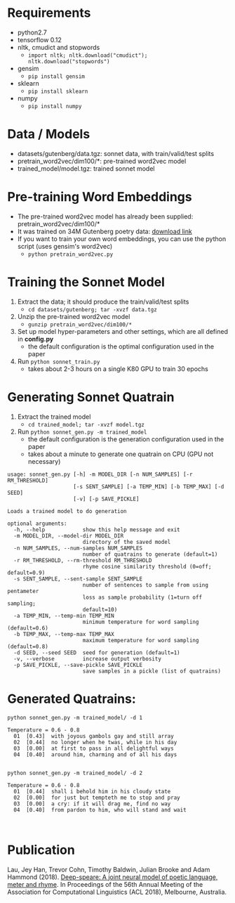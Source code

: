 # Requirements
- python2.7
- tensorflow 0.12
- nltk, cmudict and stopwords
   - `import nltk; nltk.download("cmudict"); nltk.download("stopwords")`
- gensim
   - `pip install gensim`
- sklearn
   - `pip install sklearn`
- numpy
   - `pip install numpy`

# Data / Models

- datasets/gutenberg/data.tgz: sonnet data, with train/valid/test splits
- pretrain_word2vec/dim100/*: pre-trained word2vec model
- trained_model/model.tgz: trained sonnet model

# Pre-training Word Embeddings

- The pre-trained word2vec model has already been supplied: pretrain_word2vec/dim100/*
- It was trained on 34M Gutenberg poetry data: [download link](https://ibm.box.com/s/yj38zwrk21q584y1y9qkjt1huf5nepuu)
- If you want to train your own word embeddings, you can use the python script (uses gensim's word2vec)
   * `python pretrain_word2vec.py`

# Training the Sonnet Model

1. Extract the data; it should produce the train/valid/test splits
   * `cd datasets/gutenberg; tar -xvzf data.tgz`
1. Unzip the pre-trained word2vec model
   * `gunzip pretrain_word2vec/dim100/*`
1. Set up model hyper-parameters and other settings, which are all defined in **config.py**
   * the default configuration is the optimal configuration used in the paper
1. Run `python sonnet_train.py`
   * takes about 2-3 hours on a single K80 GPU to train 30 epochs

# Generating Sonnet Quatrain

1. Extract the trained model
   * `cd trained_model; tar -xvzf model.tgz`
1. Run `python sonnet_gen.py -m trained_model`
   * the default configuration is the generation configuration used in the paper
   * takes about a minute to generate one quatrain on CPU (GPU not necessary)

```
usage: sonnet_gen.py [-h] -m MODEL_DIR [-n NUM_SAMPLES] [-r RM_THRESHOLD]
                     [-s SENT_SAMPLE] [-a TEMP_MIN] [-b TEMP_MAX] [-d SEED]
                     [-v] [-p SAVE_PICKLE]

Loads a trained model to do generation

optional arguments:
  -h, --help            show this help message and exit
  -m MODEL_DIR, --model-dir MODEL_DIR
                        directory of the saved model
  -n NUM_SAMPLES, --num-samples NUM_SAMPLES
                        number of quatrains to generate (default=1)
  -r RM_THRESHOLD, --rm-threshold RM_THRESHOLD
                        rhyme cosine similarity threshold (0=off; default=0.9)
  -s SENT_SAMPLE, --sent-sample SENT_SAMPLE
                        number of sentences to sample from using pentameter
                        loss as sample probability (1=turn off sampling;
                        default=10)
  -a TEMP_MIN, --temp-min TEMP_MIN
                        minimum temperature for word sampling (default=0.6)
  -b TEMP_MAX, --temp-max TEMP_MAX
                        maximum temperature for word sampling (default=0.8)
  -d SEED, --seed SEED  seed for generation (default=1)
  -v, --verbose         increase output verbosity
  -p SAVE_PICKLE, --save-pickle SAVE_PICKLE
                        save samples in a pickle (list of quatrains)
```      

# Generated Quatrains:

```
python sonnet_gen.py -m trained_model/ -d 1

Temperature = 0.6 - 0.8
  01  [0.43]  with joyous gambols gay and still array
  02  [0.44]  no longer when he twas, while in his day
  03  [0.00]  at first to pass in all delightful ways
  04  [0.40]  around him, charming and of all his days
  
  
python sonnet_gen.py -m trained_model/ -d 2
  
Temperature = 0.6 - 0.8
  01  [0.44]  shall i behold him in his cloudy state
  02  [0.00]  for just but tempteth me to stop and pray
  03  [0.00]  a cry: if it will drag me, find no way
  04  [0.40]  from pardon to him, who will stand and wait
  
  
```


# Publication

Lau, Jey Han, Trevor Cohn, Timothy Baldwin, Julian Brooke and Adam Hammond (2018). [Deep-speare: A joint neural model of poetic language, meter and rhyme](https://arxiv.org/abs/1807.03491). In Proceedings of the 56th Annual Meeting of the Association for Computational Linguistics (ACL 2018), Melbourne, Australia.
